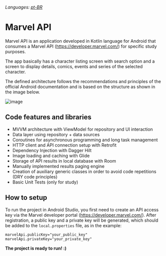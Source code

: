 *Languages: [pt-BR](README.md)*

# Marvel API

Marvel API is an application developed in Kotlin language for Android that consumes a Marvel API (https://developer.marvel.com/) for specific study purposes.

The app basically has a character listing screen with search option and a screen to display details, comics, events and series of the selected character.

The defined architecture follows the recommendations and principles of the official Android documentation and is based on the structure as shown in the image below.

![image](https://user-images.githubusercontent.com/2924219/132413978-d6026326-ed73-4956-9e47-0515938a8f96.png)

## Code features and libraries

* MVVM architecture with ViewModel for repository and UI interaction
* Data layer using repository + data sources
* Coroutines for asynchronous programming and long task management
* HTTP client and API connection setup with Retrofit
* Dependency Injection with Dagger Hilt
* Image loading and caching with Glide
* Storage of API results in local database with Room
* Manually implemented results paging engine
* Creation of auxiliary generic classes in order to avoid code repetitions (DRY code principles)
* Basic Unit Tests (only for study)

## How to setup

To run the project in Android Studio, you first need to create an API access key via the Marvel developer portal (https://developer.marvel.com/). After registration, a public key and a private key will be generated, which should be added to the `local.properties` file, as in the example:

`marvelApi.publicKey="your_public_key"`<br/>
`marvelApi.privateKey="your_private_key"`

**The project is ready to run! :)**
